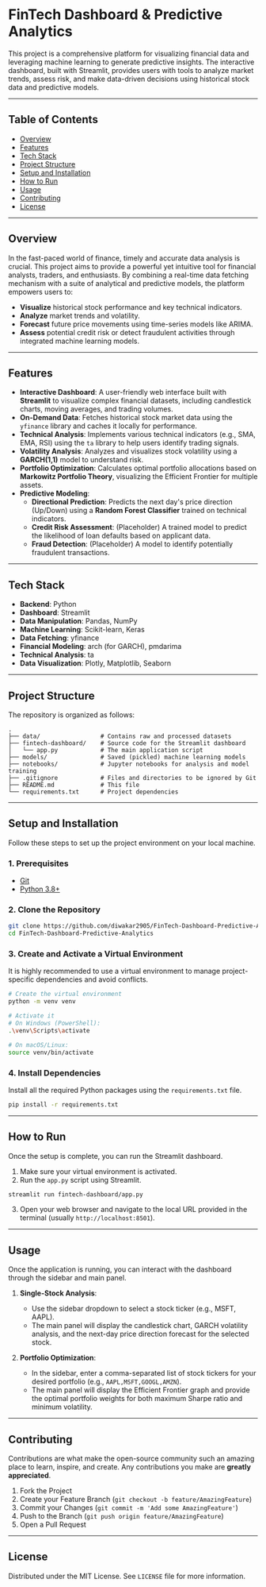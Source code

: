 # FinTech Dashboard & Predictive Analytics

This project is a comprehensive platform for visualizing financial data and leveraging machine learning to generate predictive insights. The interactive dashboard, built with Streamlit, provides users with tools to analyze market trends, assess risk, and make data-driven decisions using historical stock data and predictive models.

---

## Table of Contents

- [Overview](#overview)
- [Features](#features)
- [Tech Stack](#tech-stack)
- [Project Structure](#project-structure)
- [Setup and Installation](#setup-and-installation)
- [How to Run](#how-to-run)
- [Usage](#usage)
- [Contributing](#contributing)
- [License](#license)

---

## Overview

In the fast-paced world of finance, timely and accurate data analysis is crucial. This project aims to provide a powerful yet intuitive tool for financial analysts, traders, and enthusiasts. By combining a real-time data fetching mechanism with a suite of analytical and predictive models, the platform empowers users to:

- **Visualize** historical stock performance and key technical indicators.
- **Analyze** market trends and volatility.
- **Forecast** future price movements using time-series models like ARIMA.
- **Assess** potential credit risk or detect fraudulent activities through integrated machine learning models.

---

## Features

- **Interactive Dashboard**: A user-friendly web interface built with **Streamlit** to visualize complex financial datasets, including candlestick charts, moving averages, and trading volumes.
- **On-Demand Data**: Fetches historical stock market data using the `yfinance` library and caches it locally for performance.
- **Technical Analysis**: Implements various technical indicators (e.g., SMA, EMA, RSI) using the `ta` library to help users identify trading signals.
- **Volatility Analysis**: Analyzes and visualizes stock volatility using a **GARCH(1,1)** model to understand risk.
- **Portfolio Optimization**: Calculates optimal portfolio allocations based on **Markowitz Portfolio Theory**, visualizing the Efficient Frontier for multiple assets.
- **Predictive Modeling**:
  - **Directional Prediction**: Predicts the next day's price direction (Up/Down) using a **Random Forest Classifier** trained on technical indicators.
  - **Credit Risk Assessment**: (Placeholder) A trained model to predict the likelihood of loan defaults based on applicant data.
  - **Fraud Detection**: (Placeholder) A model to identify potentially fraudulent transactions.

---

## Tech Stack

- **Backend**: Python
- **Dashboard**: Streamlit
- **Data Manipulation**: Pandas, NumPy
- **Machine Learning**: Scikit-learn, Keras
- **Data Fetching**: yfinance
- **Financial Modeling**: arch (for GARCH), pmdarima
- **Technical Analysis**: ta
- **Data Visualization**: Plotly, Matplotlib, Seaborn

---

## Project Structure

The repository is organized as follows:

```
.
├── data/                 # Contains raw and processed datasets
├── fintech-dashboard/    # Source code for the Streamlit dashboard
│   └── app.py            # The main application script
├── models/               # Saved (pickled) machine learning models
├── notebooks/            # Jupyter notebooks for analysis and model training
├── .gitignore            # Files and directories to be ignored by Git
├── README.md             # This file
└── requirements.txt      # Project dependencies
```

---

## Setup and Installation

Follow these steps to set up the project environment on your local machine.

### 1. Prerequisites

- [Git](https://git-scm.com/)
- [Python 3.8+](https://www.python.org/downloads/)

### 2. Clone the Repository

```bash
git clone https://github.com/diwakar2905/FinTech-Dashboard-Predictive-Analytics.git
cd FinTech-Dashboard-Predictive-Analytics
```

### 3. Create and Activate a Virtual Environment

It is highly recommended to use a virtual environment to manage project-specific dependencies and avoid conflicts.

```bash
# Create the virtual environment
python -m venv venv

# Activate it
# On Windows (PowerShell):
.\venv\Scripts\activate

# On macOS/Linux:
source venv/bin/activate
```

### 4. Install Dependencies

Install all the required Python packages using the `requirements.txt` file.

```bash
pip install -r requirements.txt
```

---

## How to Run

Once the setup is complete, you can run the Streamlit dashboard.

1.  Make sure your virtual environment is activated.
2.  Run the `app.py` script using Streamlit.

```bash
streamlit run fintech-dashboard/app.py
```

3.  Open your web browser and navigate to the local URL provided in the terminal (usually `http://localhost:8501`).

---

## Usage

Once the application is running, you can interact with the dashboard through the sidebar and main panel.

1.  **Single-Stock Analysis**:
    -   Use the sidebar dropdown to select a stock ticker (e.g., MSFT, AAPL).
    -   The main panel will display the candlestick chart, GARCH volatility analysis, and the next-day price direction forecast for the selected stock.

2.  **Portfolio Optimization**:
    -   In the sidebar, enter a comma-separated list of stock tickers for your desired portfolio (e.g., `AAPL,MSFT,GOOGL,AMZN`).
    -   The main panel will display the Efficient Frontier graph and provide the optimal portfolio weights for both maximum Sharpe ratio and minimum volatility.

---

## Contributing

Contributions are what make the open-source community such an amazing place to learn, inspire, and create. Any contributions you make are **greatly appreciated**.

1.  Fork the Project
2.  Create your Feature Branch (`git checkout -b feature/AmazingFeature`)
3.  Commit your Changes (`git commit -m 'Add some AmazingFeature'`)
4.  Push to the Branch (`git push origin feature/AmazingFeature`)
5.  Open a Pull Request

---

## License

Distributed under the MIT License. See `LICENSE` file for more information.
